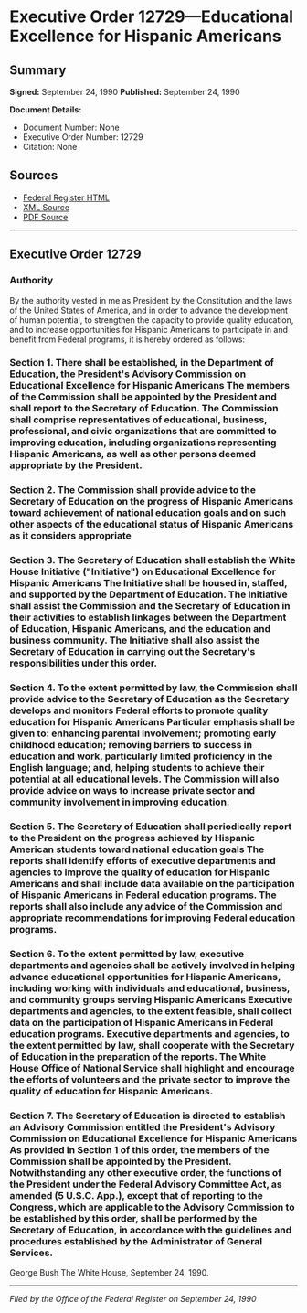 # Executive Order 12729—Educational Excellence for Hispanic Americans

## Summary

**Signed:** September 24, 1990
**Published:** September 24, 1990

**Document Details:**
- Document Number: None
- Executive Order Number: 12729
- Citation: None

## Sources
- [Federal Register HTML](https://www.presidency.ucsb.edu/documents/executive-order-12729-educational-excellence-for-hispanic-americans)
- [XML Source](None)
- [PDF Source](None)

---

## Executive Order 12729

### Authority

By the authority vested in me as President by the Constitution and the laws of the United States of America, and in order to advance the development of human potential, to strengthen the capacity to provide quality education, and to increase opportunities for Hispanic Americans to participate in and benefit from Federal programs, it is hereby ordered as follows:
### Section 1. There shall be established, in the Department of Education, the President's Advisory Commission on Educational Excellence for Hispanic Americans The members of the Commission shall be appointed by the President and shall report to the Secretary of Education. The Commission shall comprise representatives of educational, business, professional, and civic organizations that are committed to improving education, including organizations representing Hispanic Americans, as well as other persons deemed appropriate by the President.

### Section 2. The Commission shall provide advice to the Secretary of Education on the progress of Hispanic Americans toward achievement of national education goals and on such other aspects of the educational status of Hispanic Americans as it considers appropriate

### Section 3. The Secretary of Education shall establish the White House Initiative ("Initiative") on Educational Excellence for Hispanic Americans The Initiative shall be housed in, staffed, and supported by the Department of Education. The Initiative shall assist the Commission and the Secretary of Education in their activities to establish linkages between the Department of Education, Hispanic Americans, and the education and business community. The Initiative shall also assist the Secretary of Education in carrying out the Secretary's responsibilities under this order.

### Section 4. To the extent permitted by law, the Commission shall provide advice to the Secretary of Education as the Secretary develops and monitors Federal efforts to promote quality education for Hispanic Americans Particular emphasis shall be given to: enhancing parental involvement; promoting early childhood education; removing barriers to success in education and work, particularly limited proficiency in the English language; and, helping students to achieve their potential at all educational levels. The Commission will also provide advice on ways to increase private sector and community involvement in improving education.

### Section 5. The Secretary of Education shall periodically report to the President on the progress achieved by Hispanic American students toward national education goals The reports shall identify efforts of executive departments and agencies to improve the quality of education for Hispanic Americans and shall include data available on the participation of Hispanic Americans in Federal education programs. The reports shall also include any advice of the Commission and appropriate recommendations for improving Federal education programs.

### Section 6. To the extent permitted by law, executive departments and agencies shall be actively involved in helping advance educational opportunities for Hispanic Americans, including working with individuals and educational, business, and community groups serving Hispanic Americans Executive departments and agencies, to the extent feasible, shall collect data on the participation of Hispanic Americans in Federal education programs. Executive departments and agencies, to the extent permitted by law, shall cooperate with the Secretary of Education in the preparation of the reports. The White House Office of National Service shall highlight and encourage the efforts of volunteers and the private sector to improve the quality of education for Hispanic Americans.

### Section 7. The Secretary of Education is directed to establish an Advisory Commission entitled the President's Advisory Commission on Educational Excellence for Hispanic Americans As provided in Section 1 of this order, the members of the Commission shall be appointed by the President. Notwithstanding any other executive order, the functions of the President under the Federal Advisory Committee Act, as amended (5 U.S.C. App.), except that of reporting to the Congress, which are applicable to the Advisory Commission to be established by this order, shall be performed by the Secretary of Education, in accordance with the guidelines and procedures established by the Administrator of General Services.

George Bush
The White House,
September 24, 1990.

---

*Filed by the Office of the Federal Register on September 24, 1990*
